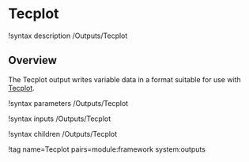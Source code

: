 # Tecplot

!syntax description /Outputs/Tecplot

## Overview

The Tecplot output writes variable data in a format suitable for use with
[Tecplot](https://www.tecplot.com).

!syntax parameters /Outputs/Tecplot

!syntax inputs /Outputs/Tecplot

!syntax children /Outputs/Tecplot

!tag name=Tecplot pairs=module:framework system:outputs
